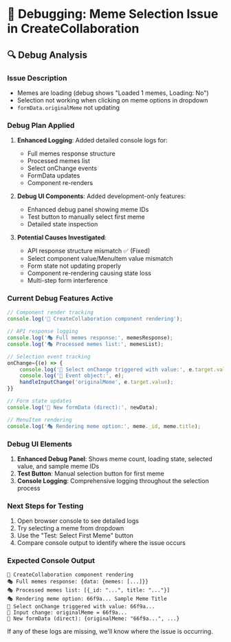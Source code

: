 # 🐛 Debugging: Meme Selection Issue in CreateCollaboration

## 🔍 Debug Analysis

### Issue Description
- Memes are loading (debug shows "Loaded 1 memes, Loading: No")
- Selection not working when clicking on meme options in dropdown
- `formData.originalMeme` not updating

### Debug Plan Applied

1. **Enhanced Logging**: Added detailed console logs for:
   - Full memes response structure
   - Processed memes list
   - Select onChange events
   - FormData updates
   - Component re-renders

2. **Debug UI Components**: Added development-only features:
   - Enhanced debug panel showing meme IDs
   - Test button to manually select first meme
   - Detailed state inspection

3. **Potential Causes Investigated**:
   - API response structure mismatch ✅ (Fixed)
   - Select component value/MenuItem value mismatch
   - Form state not updating properly
   - Component re-rendering causing state loss
   - Multi-step form interference

### Current Debug Features Active

```javascript
// Component render tracking
console.log('🔄 CreateCollaboration component rendering');

// API response logging
console.log('🎭 Full memes response:', memesResponse);
console.log('🎭 Processed memes list:', memesList);

// Selection event tracking
onChange={(e) => {
    console.log('🎯 Select onChange triggered with value:', e.target.value);
    console.log('🎯 Event object:', e);
    handleInputChange('originalMeme', e.target.value);
}}

// Form state updates
console.log('🔧 New formData (direct):', newData);

// MenuItem rendering
console.log('🎭 Rendering meme option:', meme._id, meme.title);
```

### Debug UI Elements

1. **Enhanced Debug Panel**: Shows meme count, loading state, selected value, and sample meme IDs
2. **Test Button**: Manual selection button for first meme
3. **Console Logging**: Comprehensive logging throughout the selection process

### Next Steps for Testing

1. Open browser console to see detailed logs
2. Try selecting a meme from dropdown
3. Use the "Test: Select First Meme" button
4. Compare console output to identify where the issue occurs

### Expected Console Output

```
🔄 CreateCollaboration component rendering
🎭 Full memes response: {data: {memes: [...]}}
🎭 Processed memes list: [{_id: "...", title: "..."}]
🎭 Rendering meme option: 66f9a... Sample Meme Title
🎯 Select onChange triggered with value: 66f9a...
🔧 Input change: originalMeme = 66f9a...
🔧 New formData (direct): {originalMeme: "66f9a...", ...}
```

If any of these logs are missing, we'll know where the issue is occurring.
